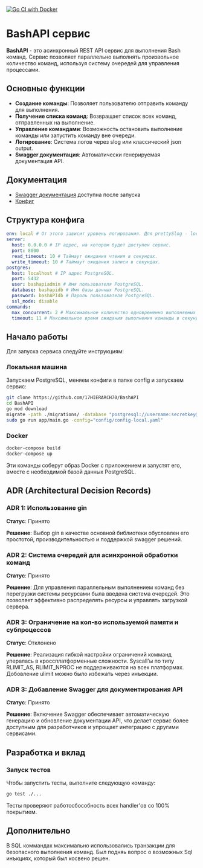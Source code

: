 [![Go CI with Docker](https://github.com/17HIERARCH70/BashAPI/actions/workflows/go.yml/badge.svg?event=push)](https://github.com/17HIERARCH70/BashAPI/actions/workflows/go.yml)

# BashAPI сервис

**BashAPI** - это асинхронный REST API сервис для выполнения Bash команд. Сервис позволяет параллельно выполнять произвольное количество команд, используя систему очередей для управления процессами.

## Основные функции

- **Создание команды**: Позволяет пользователю отправить команду для выполнения.
- **Получение списка команд**: Возвращает список всех команд, отправленных на выполнение.
- **Управление командами**: Возможность остановить выполнение команды или запустить команду вне очереди.
- **Логирование**: Система логов через slog или классический json output.
- **Swagger документация**: Автоматически генерируемая документация API.

## Документация

- [Swagger документация](https://localhost:8000/api/swagger/index.html) доступна после запуска
- [Конфиг](https://github.com/17HIERARCH70/BashAPI/config/config-local.yaml)

## Структура конфига
```yaml
env: local # От этого зависит уровень логирования. Для prettySlog - local. 
server:
  host: 0.0.0.0 # IP адрес, на котором будет доступен сервис.
  port: 8000  
  read_timeout: 10 # Таймаут ожидания чтения в секундах.
  write_timeout: 10 # Таймаут ожидания записи в секундах.
postgres:
  host: localhost # IP адрес PostgreSQL.
  port: 5432 
  user: bashapiadmin # Имя пользователя PostgreSQL.
  database: bashapidb # Имя базы данных PostgreSQL.
  password: bashAPIdb # Пароль пользователя PostgreSQL.
  ssl_mode: disable 
commands:
  max_concurrent: 2 # Максимальное количество одновременно выполняемых команд.
  timeout: 11 # Максимальное время ожидания выполнения команды в секундах.
```
## Начало работы
Для запуска сервиса следуйте инструкциям:
### Локальная машина

Запускаем PostgreSQL, меняем конфиги в папке config и запускаем сервис:
```bash
git clone https://github.com/17HIERARCH70/BashAPI
cd BashAPI
go mod download
migrate -path ./migrations/ -database "postgresql://username:secretkey@localhost:5432/database_name?sslmode=disable" -verbose up
sudo go run app/main.go -config="config/config-local.yaml"
```


### Docker

```bash
docker-compose build
docker-compose up
```

Эти команды соберут образ Docker с приложением и запустят его, вместе с необходимой базой данных PostgreSQL.

## ADR (Architectural Decision Records)

### ADR 1: Использование gin

**Статус**: Принято

**Решение**: Выбор gin в качестве основной библиотеки обусловлен его простотой, производительностью и поддержкой swagger решений. 

### ADR 2: Система очередей для асинхронной обработки команд

**Статус**: Принято

**Решение**: Для управления параллельным выполнением команд без перегрузки системы ресурсами была введена система очередей. Это позволяет эффективно распределять ресурсы и управлять загрузкой сервера.

### ADR 3: Ограничение на кол-во используемой памяти и субпроцессов

**Статус**: Отклонено 

**Решение**: Реализация гибкой настройки ограничений комманд упералась в кроссплатформенные сложности. Syscall'ы по типу RLIMIT_AS, RLIMIT_NPROC не поддерживаются на всех платформах. Добовление ulimit можно было избежать через инъекции. 

### ADR 3: Добавление Swagger для документирования API

**Статус**: Принято

**Решение**: Включение Swagger обеспечивает автоматическую генерацию и обновление документации API, что делает сервис более доступным для разработчиков и упрощает интеграцию с другими сервисами.

## Разработка и вклад

### Запуск тестов

Чтобы запустить тесты, выполните следующую команду:

```bash
go test ./...
```

Тесты проверяют работосбособность всех handler'ов со 100% покрытием. 

## Дополнительно 

В SQL коммандах максимально использовались транзакции для безопасного выполнения команд. Был подняь вопрос о возможных Sql инъкциях, который был косвено решен. 
